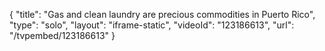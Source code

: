 {
    "title": "Gas and clean laundry are precious commodities in Puerto Rico",
    "type": "solo",
    "layout": "iframe-static",
    "videoId": "123186613",
    "url": "\/tvpembed\/123186613"
}